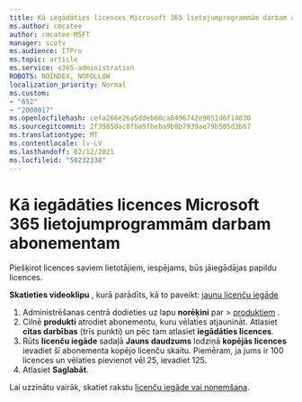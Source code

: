 ```yaml
---
title: Kā iegādāties licences Microsoft 365 lietojumprogrammām darbam abonementam
ms.author: cmcatee
author: cmcatee-MSFT
manager: scotv
ms.audience: ITPro
ms.topic: article
ms.service: o365-administration
ROBOTS: NOINDEX, NOFOLLOW
localization_priority: Normal
ms.custom:
- "652"
- "2000017"
ms.openlocfilehash: cefa266e26a5ddeb60ca0496742e9051d6f14830
ms.sourcegitcommit: 2f39850ac0fba9fbeba9b8b7939ae79b505d3b67
ms.translationtype: MT
ms.contentlocale: lv-LV
ms.lasthandoff: 02/12/2021
ms.locfileid: "50232338"
---
```

# <a name="how-to-buy-licenses-for-your-microsoft-365-apps-for-business-subscription"></a>Kā iegādāties licences Microsoft 365 lietojumprogrammām darbam abonementam

Piešķirot licences saviem lietotājiem, iespējams, būs jāiegādājas papildu licences.

**Skatieties videoklipu** , kurā parādīts, kā to paveikt: [jaunu licenču iegāde](https://go.microsoft.com/fwlink/p/?linkid=2154857)
  
1. Administrēšanas centrā dodieties uz lapu **norēķini** par  >  [produktiem](https://go.microsoft.com/fwlink/p/?linkid=842054) .
2. Cilnē **produkti** atrodiet abonementu, kuru vēlaties atjaunināt. Atlasiet **citas darbības** (trīs punkti) un pēc tam atlasiet **iegādāties licences**.
3. Rūts **licenču iegāde** sadaļā **Jauns daudzums** lodziņā **kopējās licences** ievadiet šī abonementa kopējo licenču skaitu. Piemēram, ja jums ir 100 licences un vēlaties pievienot vēl 25, ievadiet 125.
4. Atlasiet **Saglabāt**.

Lai uzzinātu vairāk, skatiet rakstu [licenču iegāde vai noņemšana](https://docs.microsoft.com/microsoft-365/commerce/licenses/buy-licenses).